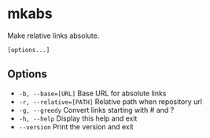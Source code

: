 # mkabs

Make relative links absolute.

```synopsis
[options...]
```

## Options

* `-b, --base=[URL]` Base URL for absolute links
* `-r, --relative=[PATH]` Relative path when repository url
* `-g, --greedy` Convert links starting with # and ?
* `-h, --help` Display this help and exit
* `--version` Print the version and exit
